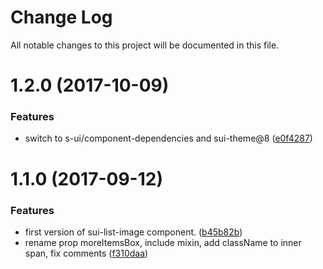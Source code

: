 # Change Log

All notable changes to this project will be documented in this file.

<a name="1.2.0"></a>
# 1.2.0 (2017-10-09)


### Features

* switch to s-ui/component-dependencies and sui-theme@8 ([e0f4287](https://github.com/SUI-Components/sui-components/commit/e0f4287))



<a name="1.1.0"></a>
# 1.1.0 (2017-09-12)


### Features

* first version of sui-list-image component. ([b45b82b](https://github.com/SUI-Components/sui-components/commit/b45b82b))
* rename prop moreItemsBox, include mixin, add className to inner span, fix comments ([f310daa](https://github.com/SUI-Components/sui-components/commit/f310daa))



